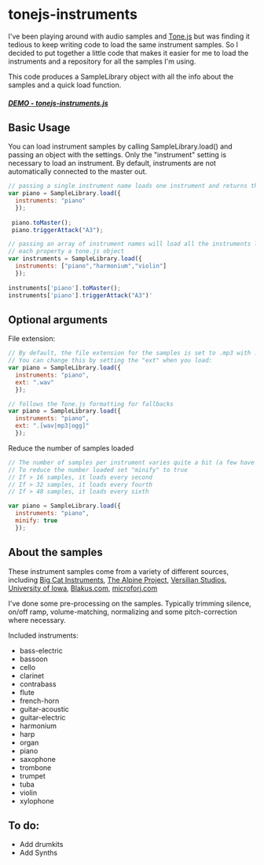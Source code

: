 # tonejs-instruments

I've been playing around with audio samples and [Tone.js](https://tonejs.github.io/) but was finding it tedious to keep writing code to load the same instrument samples.
So I decided to put together a little code that makes it easier for me to load the instruments and a repository for all the samples I'm using.

This code produces a SampleLibrary object with all the info about the samples and a quick load function.

##### [DEMO - tonejs-instruments.js](https://nbrosowsky.github.io/tonejs-instruments/index.html)

## Basic Usage

You can load instrument samples by calling SampleLibrary.load() and passing an object with the settings. 
Only the "instrument" setting is necessary to load an instrument. By default, instruments are not automatically connected to the master out.

```javascript
// passing a single instrument name loads one instrument and returns the tone.js object
var piano = SampleLibrary.load({
  instruments: "piano"
  });
  
 piano.toMaster();
 piano.triggerAttack("A3");

// passing an array of instrument names will load all the instruments listed returning a new object, 
// each property a tone.js object
var instruments = SampleLibrary.load({
  instruments: ["piano","harmonium","violin"]
  });
  
instruments['piano'].toMaster();
instruments['piano'].triggerAttack("A3")'


```

## Optional arguments

File extension:
```javascript
// By default, the file extension for the samples is set to .mp3 with .ogg as a fallback. 
// You can change this by setting the "ext" when you load:
var piano = SampleLibrary.load({
  instruments: "piano",
  ext: ".wav"
  });

// follows the Tone.js formatting for fallbacks
var piano = SampleLibrary.load({
  instruments: "piano",
  ext: ".[wav|mp3|ogg]"
  });

```

Reduce the number of samples loaded
```javascript
// The number of samples per instrument varies quite a bit (a few have more than 60)
// To reduce the number loaded set "minify" to true
// If > 16 samples, it loads every second
// If > 32 samples, it loads every fourth
// If > 48 samples, it loads every sixth

var piano = SampleLibrary.load({
  instruments: "piano",
  minify: true
  });
```

## About the samples

These instrument samples come from a variety of different sources, including 
[Big Cat Instruments](http://bigcatinstruments.blogspot.com/),
[The Alpine Project](http://alpineproject.wixsite.com/main),
[Versilian Studios](http://vis.versilstudios.net/vsco-community.html),
[University of Iowa](http://theremin.music.uiowa.edu/),
[Blakus.com](http://blakus.com/pocketblakus-192),
[microforj.com](http://microforj.com/)

I've done some pre-processing on the samples. Typically trimming silence, on/off ramp, volume-matching, normalizing 
and some pitch-correction where necessary.

Included instruments:
- bass-electric
- bassoon
- cello
- clarinet
- contrabass
- flute
- french-horn
- guitar-acoustic
- guitar-electric
- harmonium
- harp
- organ
- piano
- saxophone
- trombone
- trumpet
- tuba
- violin
- xylophone

## To do:
- Add drumkits
- Add Synths


